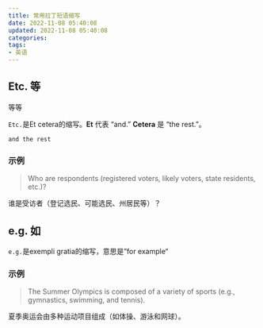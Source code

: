 ```yaml
---
title: 常用拉丁短语缩写
date: 2022-11-08 05:40:08
updated: 2022-11-08 05:40:08
categories:
tags:
- 英语
---
```


## Etc. 等

等等

`Etc.`是Et cetera的缩写。**Et** 代表 “and.” **Cetera** 是 “the rest.”。

`and the rest`

### 示例


> Who are respondents (registered voters, likely voters, state residents, etc.)?

谁是受访者（登记选民、可能选民、州居民等）？

## e.g. 如

`e.g.`是exempli gratia的缩写，意思是”for example“

### 示例


> The Summer Olympics is composed of a variety of sports (e.g., gymnastics, swimming, and tennis).

夏季奥运会由多种运动项目组成（如体操、游泳和网球）。
